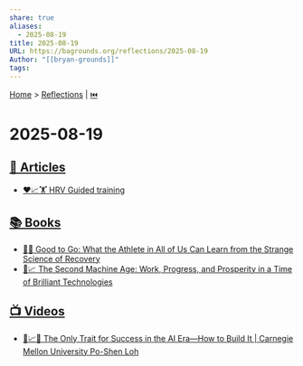 ```yaml
---
share: true
aliases:
  - 2025-08-19
title: 2025-08-19
URL: https://bagrounds.org/reflections/2025-08-19
Author: "[[bryan-grounds]]"
tags: 
---
```

[Home](../index.md) > [Reflections](./index.md) | [⏮️](./2025-08-18.md)  
# 2025-08-19  
## [📄 Articles](../articles/index.md)  
- [❤️📈🏋️ HRV Guided training](../articles/hrv-guided-training.md)  
  
## [📚 Books](../books/index.md)  
- [💪🧪 Good to Go: What the Athlete in All of Us Can Learn from the Strange Science of Recovery](../books/good-to-go-what-the-athlete-in-all-of-us-can-learn-from-the-strange-science-of-recovery.md)  
- [🤖📈 The Second Machine Age: Work, Progress, and Prosperity in a Time of Brilliant Technologies](../books/the-second-machine-age-work-progress-and-prosperity-in-a-time-of-brilliant-technologies.md)  
  
## [📺 Videos](../videos/index.md)  
- [🤖📈🌟 The Only Trait for Success in the AI Era—How to Build It | Carnegie Mellon University Po-Shen Loh](../videos/the-only-trait-for-success-in-the-ai-era-how-to-build-it-carnegie-mellon-university-po-shen-loh.md)